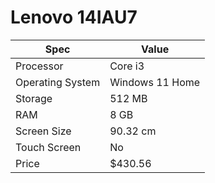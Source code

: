 # Lenovo 14IAU7

| Spec | Value |
|---|---|
| Processor | Core i3 |
| Operating System | Windows 11 Home |
| Storage | 512 MB |
| RAM | 8 GB |
| Screen Size | 90.32 cm |
| Touch Screen | No |
| Price | $430.56 |
